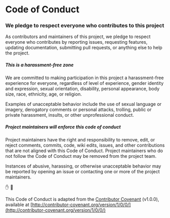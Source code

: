 # Code of Conduct

### We pledge to respect everyone who contributes to this project

As contributors and maintainers of this project, we pledge to respect everyone who contributes by reporting issues, requesting features, updating documentation, submitting pull requests, or anything else to help the project.

##### This is a harassment-free zone

We are committed to making participation in this project a harassment-free experience for everyone, regardless of level of experience, gender identity and expression, sexual orientation, disability, personal appearance, body size, race, ethnicity, age, or religion.

Examples of unacceptable behavior include the use of sexual language or imagery, derogatory comments or personal attacks, trolling, public or private harassment, insults, or other unprofessional conduct.

##### Project maintainers will enforce this code of conduct

Project maintainers have the right and responsibility to remove, edit, or reject comments, commits, code, wiki edits, issues, and other contributions that are not aligned with this Code of Conduct. Project maintainers who do not follow the Code of Conduct may be removed from the project team.

Instances of abusive, harassing, or otherwise unacceptable behavior may be reported by opening an issue or contacting one or more of the project maintainers.

:hand: :page_with_curl:

This Code of Conduct is adapted from the [Contributor Covenant](http://contributor-covenant.org) (v1.0.0), available at [http://contributor-covenant.org/version/1/0/0/](http://contributor-covenant.org/version/1/0/0/)
